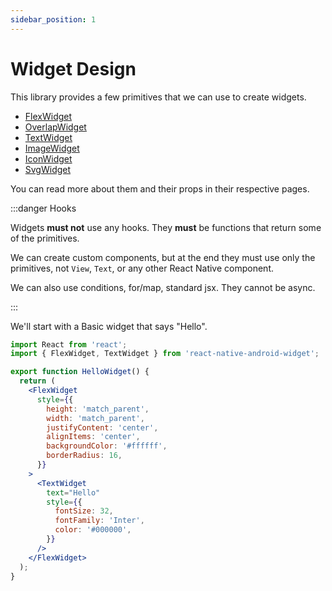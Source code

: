 ```yaml
---
sidebar_position: 1
---
```


# Widget Design

This library provides a few primitives that we can use to create widgets.

- [FlexWidget](../primitives/flex-widget.md)
- [OverlapWidget](../primitives//overlap-widget.md)
- [TextWidget](../primitives/text-widget.md)
- [ImageWidget](../primitives/image-widget.md)
- [IconWidget](../primitives//icon-widget.md)
- [SvgWidget](../primitives/svg-widget.md)

You can read more about them and their props in their respective pages.

:::danger Hooks

Widgets **must not** use any hooks. They **must** be functions that return some of the primitives.

We can create custom components, but at the end they must use only the primitives, not `View`, `Text`, or any other React Native component.

We can also use conditions, for/map, standard jsx. They cannot be async.

:::

We'll start with a Basic widget that says "Hello".

```jsx title="HelloWidget.tsx"
import React from 'react';
import { FlexWidget, TextWidget } from 'react-native-android-widget';

export function HelloWidget() {
  return (
    <FlexWidget
      style={{
        height: 'match_parent',
        width: 'match_parent',
        justifyContent: 'center',
        alignItems: 'center',
        backgroundColor: '#ffffff',
        borderRadius: 16,
      }}
    >
      <TextWidget
        text="Hello"
        style={{
          fontSize: 32,
          fontFamily: 'Inter',
          color: '#000000',
        }}
      />
    </FlexWidget>
  );
}
```
